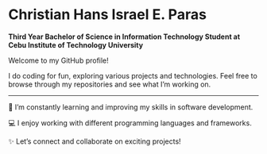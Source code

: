 # Christian Hans Israel E. Paras

**Third Year Bachelor of Science in Information Technology Student at Cebu Institute of Technology University**

Welcome to my GitHub profile!

I do coding for fun, exploring various projects and technologies. Feel free to browse through my repositories and see what I’m working on.

---
🌱 I’m constantly learning and improving my skills in software development.

💻 I enjoy working with different programming languages and frameworks.

✨ Let’s connect and collaborate on exciting projects!

